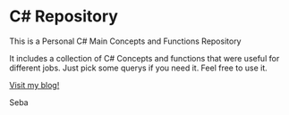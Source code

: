 # C# Repository

This is a Personal C# Main Concepts and Functions Repository

It includes a collection of C# Concepts and functions that were useful for different jobs.
Just pick some querys if you need it. Feel free to use it.

[Visit my blog!](http://www.sebabocchio.com)

Seba
